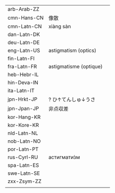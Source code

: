 | | | |
|-|-|-|
| arb-Arab-ZZ |  |  |
| cmn-Hans-CN | 像散 |  |
| cmn-Latn-CN | xiàng sàn |  |
| dan-Latn-DK |  |  |
| deu-Latn-DE |  |  |
| eng-Latn-US | astigmatism (optics) |  |
| fin-Latn-FI |  |  |
| fra-Latn-FR | astigmatisme (optique) |  |
| heb-Hebr-IL |  |  |
| hin-Deva-IN |  |  |
| ita-Latn-IT |  |  |
| jpn-Hrkt-JP | ? ひ↑てんしゅ↓うさ |  |
| jpn-Jpan-JP | 非点収差 |  |
| kor-Hang-KR |  |  |
| kor-Kore-KR |  |  |
| nld-Latn-NL |  |  |
| nob-Latn-NO |  |  |
| por-Latn-PT |  |  |
| rus-Cyrl-RU | астигмати́зм |  |
| spa-Latn-ES |  |  |
| swe-Latn-SE |  |  |
| zxx-Zsym-ZZ |  |  |
|  |  |  |
